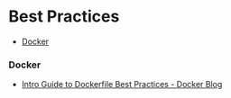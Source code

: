 # Best Practices

- [Docker](#docker)

### Docker

* [Intro Guide to Dockerfile Best Practices - Docker Blog](https://blog.docker.com/2019/07/intro-guide-to-dockerfile-best-practices/)

